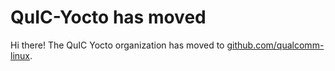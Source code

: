 # QuIC-Yocto has moved

Hi there! The QuIC Yocto organization has moved to [github.com/qualcomm-linux](https://github.com/qualcomm-linux).
